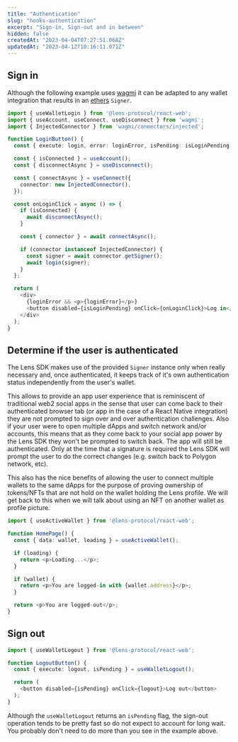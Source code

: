 ```yaml
---
title: "Authentication"
slug: "hooks-authentication"
excerpt: "Sign-in, Sign-out and in between"
hidden: false
createdAt: "2023-04-04T07:27:51.068Z"
updatedAt: "2023-04-12T10:16:11.071Z"
---
```


## Sign in

Although the following example uses [wagmi](https://wagmi.sh/) it can be adapted to any wallet integration that results in an [ethers](https://ethers.org/) `Signer`.

```typescript
import { useWalletLogin } from '@lens-protocol/react-web';
import { useAccount, useConnect, useDisconnect } from 'wagmi';
import { InjectedConnector } from 'wagmi/connectors/injected';

function LoginButton() {
  const { execute: login, error: loginError, isPending: isLoginPending } = useWalletLogin();

  const { isConnected } = useAccount();
  const { disconnectAsync } = useDisconnect();

  const { connectAsync } = useConnect({
    connector: new InjectedConnector(),
  });

  const onLoginClick = async () => {
    if (isConnected) {
      await disconnectAsync();
    }

    const { connector } = await connectAsync();

    if (connector instanceof InjectedConnector) {
      const signer = await connector.getSigner();
      await login(signer);
    }
  };

  return (
    <div>
      {loginError && <p>{loginError}</p>}
      <button disabled={isLoginPending} onClick={onLoginClick}>Log in</button>
    </div>
  );
}
```

## Determine if the user is authenticated

The Lens SDK makes use of the provided `Signer` instance only when really necessary and, once authenticated, it keeps track of it's own authentication status independently from the user's wallet.

This allows to provide an app user experience that is reminiscent of traditional web2 social apps in the sense that user can come back to their authenticated browser tab (or app in the case of a React Native integration) they are not prompted to sign over and over authentication challenges. Also if your user were to open multiple dApps and switch network and/or accounts, this means that as they come back to your social app power by the Lens SDK they won't be prompted to switch back. The app will still be authenticated. Only at the time that a signature is required the Lens SDK will prompt the user to do the correct changes (e.g. switch back to Polygon network, etc).

This also has the nice benefits of allowing the user to connect multiple wallets to the same dApps for the purpose of proving ownership of tokens/NFTs that are not hold on the wallet holding the Lens profile. We will get back to this when we will talk about using an NFT on another wallet as profile picture.

```typescript
import { useActiveWallet } from '@lens-protocol/react-web';

function HomePage() {
  const { data: wallet, loading } = useActiveWallet();

  if (loading) {
    return <p>Loading...</p>;
  }

  if (wallet) {
    return <p>You are logged-in with {wallet.address}</p>;
  }

  return <p>You are logged-out</p>;
}
```

## Sign out

```typescript
import { useWalletLogout } from '@lens-protocol/react-web';

function LogoutButton() {
  const { execute: logout, isPending } = useWalletLogout();

  return (
    <button disabled={isPending} onClick={logout}>Log out</button>
  );
}
```

Although the `useWalletLogout` returns an `isPending` flag, the sign-out operation tends to be pretty fast so do not expect to account for long wait. You probably don't need to do more than you see in the example above.
